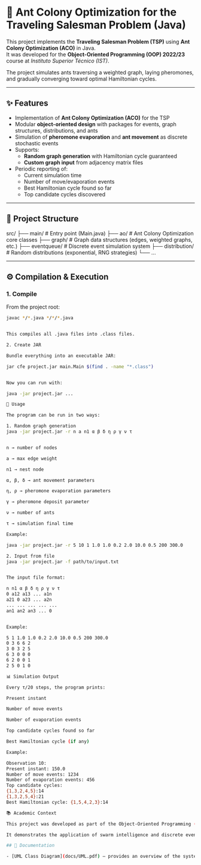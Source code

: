 # 🐜 Ant Colony Optimization for the Traveling Salesman Problem (Java)

This project implements the **Traveling Salesman Problem (TSP)** using **Ant Colony Optimization (ACO)** in Java.  
It was developed for the **Object-Oriented Programming (OOP) 2022/23** course at *Instituto Superior Técnico (IST)*.  

The project simulates ants traversing a weighted graph, laying pheromones, and gradually converging toward optimal Hamiltonian cycles.  

---

## ✨ Features

- Implementation of **Ant Colony Optimization (ACO)** for the TSP  
- Modular **object-oriented design** with packages for events, graph structures, distributions, and ants  
- Simulation of **pheromone evaporation** and **ant movement** as discrete stochastic events  
- Supports:
  - **Random graph generation** with Hamiltonian cycle guaranteed  
  - **Custom graph input** from adjacency matrix files  
- Periodic reporting of:
  - Current simulation time  
  - Number of move/evaporation events  
  - Best Hamiltonian cycle found so far  
  - Top candidate cycles discovered  

---

## 📂 Project Structure
src/
├── main/ # Entry point (Main.java)
├── ao/ # Ant Colony Optimization core classes
├── graph/ # Graph data structures (edges, weighted graphs, etc.)
├── eventqueue/ # Discrete event simulation system
├── distribution/ # Random distributions (exponential, RNG strategies)
└── ...


---

## ⚙️ Compilation & Execution

### 1. Compile
From the project root:

```bash
javac */*.java */*/*.java


This compiles all .java files into .class files.

2. Create JAR

Bundle everything into an executable JAR:

jar cfe project.jar main.Main $(find . -name "*.class")


Now you can run with:

java -jar project.jar ...

🚀 Usage

The program can be run in two ways:

1. Random graph generation
java -jar project.jar -r n a n1 α β δ η ρ γ ν τ


n → number of nodes

a → max edge weight

n1 → nest node

α, β, δ → ant movement parameters

η, ρ → pheromone evaporation parameters

γ → pheromone deposit parameter

ν → number of ants

τ → simulation final time

Example:

java -jar project.jar -r 5 10 1 1.0 1.0 0.2 2.0 10.0 0.5 200 300.0

2. Input from file
java -jar project.jar -f path/to/input.txt


The input file format:

n n1 α β δ η ρ γ ν τ
0 a12 a13 ... a1n
a21 0 a23 ... a2n
... ... ... ... ...
an1 an2 an3 ... 0


Example:

5 1 1.0 1.0 0.2 2.0 10.0 0.5 200 300.0
0 3 6 6 2
3 0 3 2 5
6 3 0 0 0
6 2 0 0 1
2 5 0 1 0

📊 Simulation Output

Every τ/20 steps, the program prints:

Present instant

Number of move events

Number of evaporation events

Top candidate cycles found so far

Best Hamiltonian cycle (if any)

Example:

Observation 10:
Present instant: 150.0
Number of move events: 1234
Number of evaporation events: 456
Top candidate cycles:
{1,3,2,4,5}:14
{1,3,2,5,4}:21
Best Hamiltonian cycle: {1,5,4,2,3}:14

📚 Academic Context

This project was developed as part of the Object-Oriented Programming (OOP) course at Instituto Superior Técnico, 2022/23.

It demonstrates the application of swarm intelligence and discrete event simulation to a classical NP-complete problem.

## 📖 Documentation

- [UML Class Diagram](docs/UML.pdf) – provides an overview of the system’s classes, packages, and architecture.